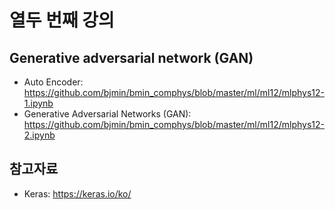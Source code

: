 # 열두 번째 강의

## Generative adversarial network (GAN)

* Auto Encoder: https://github.com/bjmin/bmin_comphys/blob/master/ml/ml12/mlphys12-1.ipynb
* Generative Adversarial Networks (GAN): https://github.com/bjmin/bmin_comphys/blob/master/ml/ml12/mlphys12-2.ipynb

## 참고자료
* Keras: https://keras.io/ko/
